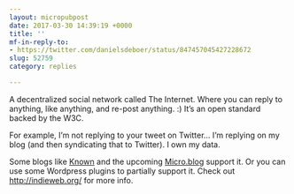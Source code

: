 ```yaml
---
layout: micropubpost
date: 2017-03-30 14:39:19 +0000
title: ''
mf-in-reply-to:
- https://twitter.com/danielsdeboer/status/847457045427228672
slug: 52759
category: replies

---
```

A decentralized social network called The Internet. Where you can reply to anything, like anything, and re-post anything. :) It’s an open standard backed by the W3C.

For example, I’m not replying to your tweet on Twitter… I’m replying on my blog (and then syndicating that to Twitter). I own my data.

Some blogs like [Known](https://withknown.com/) and the upcoming [Micro.blog](https://micro.blog) support it. Or you can use some Wordpress plugins to partially support it. Check out http://indieweb.org/ for more info.
